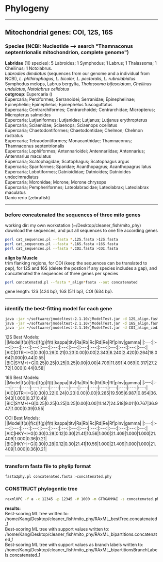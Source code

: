# Phylogeny
-----------
## Mitochondrial genes: COI, 12S, 16S
### Species (NCBI: Nucleotide --> search "Thamnaconus septentrionalis mitochondrion, complete genome")
**Labridae** (10 species): 5 Labroides; 1 Symphodus; 1 Labrus; 1 Thalassoma; 1 Cheilinus; 1 Notolabrus.     
*Labrodies dimdiatus* (sequences from our genome and a individual from NCBI), *L. phthirophagus*, *L. bicolor*, *L. pectoralis*, *L. rubrolabiatus*     
Symphodus melops, Labrus bergylta, *Thalassoma bifasciatum*, *Cheilinus undulatus*, *Notolabrus celidotus*    
**outgroup**: Eupercaria ()     
Eupercaria; Perciformes; Serranoidei; Serranidae; Epinephelinae; Epinephelini; Epinephelus; Epinephelus fuscoguttatus    
Eupercaria; Centrarchiformes; Centrarchoidei; Centrarchidae; Micropterus; Micropterus salmoides    
Eupercaria; Lutjaniformes; Lutjanidae; Lutjanus; Lutjanus erythropterus     
Eupercaria; Sciaenidae; Sciaenops; Sciaenops ocellatus     
Eupercaria; Chaetodontiformes; Chaetodontidae; Chelmon; Chelmon rostratus     
Eupercaria; Tetraodontiformes; Monacanthidae; Thamnaconus; Thamnaconus septentrionalis     
Eupercaria; Lophiiformes; Antennarioidei; Antennariidae; Antennarius; Antennarius maculatus       
Eupercaria; Scatophagidae; Scatophagus; Scatophagus argus        
Eupercaria; Spariformes; Sparidae; Acanthopagrus; Acanthopagrus latus      
Eupercaria; Lobotiformes; Datnioididae; Datnioides; Datnioides undecimradiatus     
Eupercaria; Moronidae; Morone; Morone chrysops     
Eupercaria; Pempheriformes; Lateolabracidae; Lateolabrax; Lateolabrax maculatus  
Danio rerio (zebrafish)     
***
### before concatenated the sequences of three mito genes
working dir: my own workstation (~/Desktop/cleaner_fish/mito_phy)    
download the sequences, and put all sequences to one file according genes      
```bash
perl cat_sequences.pl --fasta *.12S.fasta >12S.fasta
perl cat_sequences.pl --fasta *.16S.fasta >16S.fasta
perl cat_sequences.pl --fasta *.COI.fasta >COI.fasta
```
**align by Muscle**    
trim flanking regions, for COI (keep the sequences can be translated to pep), for 12S and 16S (delete the postion if any species includes a gap), and concatenated the sequences of three genes per species       
```bash
perl concatenated.pl --fasta *_align*fasta --out concatenated
```
gene length: 12S (424 bp), 16S (511 bp), COI (634 bp).    
***
### identify the best-fitting model for each gene
```bash
java -jar ~/software/jmodeltest-2.1.10/jModelTest.jar -d 12S_align.fasta -g 4 -i -f -AIC -BIC -a
java -jar ~/software/jmodeltest-2.1.10/jModelTest.jar -d 16S_align.fasta -g 4 -i -f -AIC -BIC -a
java -jar ~/software/jmodeltest-2.1.10/jModelTest.jar -d COI_align_coding.fasta -g 4 -i -f -AIC -BIC -a
```

12S Best Models:    
||Model|f(a)|f(c)|f(g)|f(t)|kappa|titv|Ra|Rb|Rc|Rd|Re|Rf|pInv|gamma|
|:---:|:---:|:---:|:---:|:---:|:---:|:---:|:---:|:---:|:---:|:---:|:---:|:---:|:---:|:---:|:---:|
|AIC|GTR+I+G|0.30|0.26|0.21|0.23|0.00|0.00|2.343|8.240|2.420|0.264|18.064|1.000|0.44|0.55|
|BIC|SYM+I+G|0.25|0.25|0.25|0.25|0.00|0.00|4.709|11.891|4.069|0.317|27.272|1.000|0.44|0.58|

16S Best Models:   
||Model|f(a)|f(c)|f(g)|f(t)|kappa|titv|Ra|Rb|Rc|Rd|Re|Rf|pInv|gamma|
|:---:|:---:|:---:|:---:|:---:|:---:|:---:|:---:|:---:|:---:|:---:|:---:|:---:|:---:|:---:|:---:|
|AIC|GTR+I+G|0.30|0.22|0.24|0.23|0.00|0.00|9.285|19.505|6.987|0.854|36.943|1.000|0.37|0.49|
|BIC|SYM+I+G|0.25|0.25|0.25|0.25|0.00|0.00|11.147|24.518|9.011|0.767|36.947|1.000|0.39|0.55|

COI Best Models:    
||Model|f(a)|f(c)|f(g)|f(t)|kappa|titv|Ra|Rb|Rc|Rd|Re|Rf|pInv|gamma|
|:---:|:---:|:---:|:---:|:---:|:---:|:---:|:---:|:---:|:---:|:---:|:---:|:---:|:---:|:---:|:---:|
|AIC|HKY+I+G|0.30|0.28|0.12|0.30|21.41|10.56|1.000|21.409|1.000|1.000|21.409|1.000|0.36|0.21|
|BIC|HKY+I+G|0.30|0.28|0.12|0.30|21.41|10.56|1.000|21.409|1.000|1.000|21.409|1.000|0.36|0.21|
***
### transform fasta file to phylip format
```bash
fasta2phy.pl concatenated.fasta >concatenated.phy
```
### CONSTRUCT phylogentic tree
```bash
raxmlHPC -f a -x 12345 -p 12345 -# 1000 -m GTRGAMMAI -s concatenated.phy -n concatenated_1
```
**results:**        
Best-scoring ML tree written to: /home/Kang/Desktop/cleaner_fish/mito_phy/RAxML_bestTree.concatenated_1       
Best-scoring ML tree with support values written to: /home/Kang/Desktop/cleaner_fish/mito_phy/RAxML_bipartitions.concatenated_1      
Best-scoring ML tree with support values as branch labels written to: /home/Kang/Desktop/cleaner_fish/mito_phy/RAxML_bipartitionsBranchLabels.concatenated_1       
